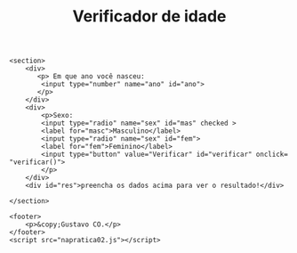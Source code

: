 <!DOCTYPE html>
<html lang="en">
<head>
    <meta charset="UTF-8">
    <meta name="viewport" content="width=device-width, initial-scale=1.0">
    <title>Verificador de idade</title>
    <link rel="stylesheet" href="verficadoridade.css">
</head>
<body>
    <header>
        <h1>Verificador de idade</h1>
    </header>

    <section>
        <div>
           <p> Em que ano você nasceu:
            <input type="number" name="ano" id="ano">
           </p>
        </div>
        <div>
            <p>Sexo:
            <input type="radio" name="sex" id="mas" checked > 
            <label for="masc">Masculino</label>
            <input type="radio" name="sex" id="fem">
            <label for="fem">Feminino</label>
            <input type="button" value="Verificar" id="verificar" onclick= "verificar()">
            </p>
        </div> 
        <div id="res">preencha os dados acima para ver o resultado!</div> 
        
    </section>

    <footer>
        <p>&copy;Gustavo CO.</p>
    </footer>
    <script src="napratica02.js"></script>
</body>
</html>
